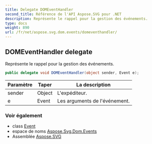 ```yaml
---
title: Delegate DOMEventHandler
second_title: Référence de l'API Aspose.SVG pour .NET
description: Représente le rappel pour la gestion des événements.
type: docs
weight: 890
url: /fr/net/aspose.svg.dom.events/domeventhandler/
---
```

## DOMEventHandler delegate

Représente le rappel pour la gestion des événements.

```csharp
public delegate void DOMEventHandler(object sender, Event e);
```

| Paramètre | Taper | La description |
| --- | --- | --- |
| sender | Object | L'expéditeur. |
| e | Event | Les arguments de l'événement. |

### Voir également

* class [Event](../event/)
* espace de noms [Aspose.Svg.Dom.Events](../../aspose.svg.dom.events/)
* Assemblée [Aspose.SVG](../../)



